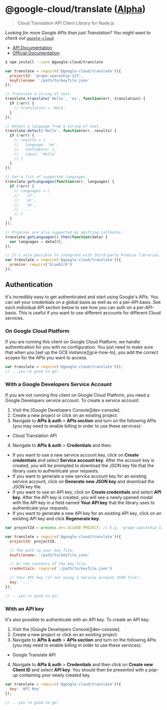 # @google-cloud/translate ([Alpha][versioning])
> Cloud Translation API Client Library for Node.js

*Looking for more Google APIs than just Translation? You might want to check out [`google-cloud`][google-cloud].*

- [API Documentation][gcloud-translate-docs]
- [Official Documentation][cloud-translate-docs]


```sh
$ npm install --save @google-cloud/translate
```
```js
var translate = require('@google-cloud/translate')({
  projectId: 'grape-spaceship-123',
  keyFilename: '/path/to/keyfile.json'
});

// Translate a string of text.
translate.translate('Hello', 'es', function(err, translation) {
  if (!err) {
    // translation = 'Hola'
  }
});

// Detect a language from a string of text.
translate.detect('Hello', function(err, results) {
  if (!err) {
    // results = {
    //   language: 'en',
    //   confidence: 1,
    //   input: 'Hello'
    // }
  }
});

// Get a list of supported languages.
translate.getLanguages(function(err, languages) {
  if (!err) {
    // languages = [
    //   'af',
    //   'ar',
    //   'az',
    //   ...
    // ]
  }
});

// Promises are also supported by omitting callbacks.
translate.getLanguages().then(function(data) {
  var languages = data[0];
});

// It's also possible to integrate with third-party Promise libraries.
var translate = require('@google-cloud/translate')({
  promise: require('bluebird')
});
```


## Authentication

It's incredibly easy to get authenticated and start using Google's APIs. You can set your credentials on a global basis as well as on a per-API basis. See each individual API section below to see how you can auth on a per-API-basis. This is useful if you want to use different accounts for different Cloud services.

### On Google Cloud Platform

If you are running this client on Google Cloud Platform, we handle authentication for you with no configuration. You just need to make sure that when you [set up the GCE instance][gce-how-to], you add the correct scopes for the APIs you want to access.

``` js
var translate = require('@google-cloud/translate')();
// ...you're good to go!
```

### With a Google Developers Service Account

If you are not running this client on Google Cloud Platform, you need a Google Developers service account. To create a service account:

1. Visit the [Google Developers Console][dev-console].
2. Create a new project or click on an existing project.
3. Navigate to  **APIs & auth** > **APIs section** and turn on the following APIs (you may need to enable billing in order to use these services):
  * Cloud Translation API
4. Navigate to **APIs & auth** >  **Credentials** and then:
  * If you want to use a new service account key, click on **Create credentials** and select **Service account key**. After the account key is created, you will be prompted to download the JSON key file that the library uses to authenticate your requests.
  * If you want to generate a new service account key for an existing service account, click on **Generate new JSON key** and download the JSON key file.
  *  If you want to use an API key, click on **Create credentials** and select **API key**. After the API key is created, you will see a newly opened modal with the API key in a field named **Your API key** that the library uses to authenticate your requests.
  * If you want to generate a new API key for an existing API key, click on an existing API key and click **Regenerate key**.

``` js
var projectId = process.env.GCLOUD_PROJECT; // E.g. 'grape-spaceship-123'

var translate = require('@google-cloud/translate')({
  projectId: projectId,

  // The path to your key file:
  keyFilename: '/path/to/keyfile.json'

  // Or the contents of the key file:
  credentials: require('./path/to/keyfile.json')

  // Your API key (if not using a service account JSON file):
  key: '...'
});

// ...you're good to go!
```

### With an API key

It's also possible to authenticate with an API key. To create an API key:

1. Visit the [Google Developers Console][dev-console].
2. Create a new project or click on an existing project.
3. Navigate to  **APIs & auth** > **APIs section** and turn on the following APIs (you may need to enable billing in order to use these services):
  * Google Translate API
4. Navigate to **APIs & auth** >  **Credentials** and then click on **Create new Client ID** and select **API key**. You should then be presented with a pop-up containing your newly created key.

```js
var translate = require('@google-cloud/translate')({
  key: 'API Key'
});

// ...you're good to go!
```


[versioning]: https://github.com/GoogleCloudPlatform/google-cloud-node#versioning
[google-cloud]: https://github.com/GoogleCloudPlatform/google-cloud-node/
[api-key-howto]: https://cloud.google.com/translate/v2/using_rest#auth
[gcloud-translate-docs]: https://googlecloudplatform.github.io/google-cloud-node/#/docs/translate
[cloud-translate-docs]: https://cloud.google.com/translate/docs

